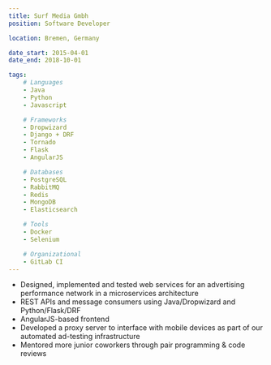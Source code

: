 ```yaml
---
title: Surf Media Gmbh
position: Software Developer

location: Bremen, Germany

date_start: 2015-04-01
date_end: 2018-10-01

tags:
    # Languages
    - Java
    - Python
    - Javascript

    # Frameworks
    - Dropwizard
    - Django + DRF
    - Tornado
    - Flask
    - AngularJS

    # Databases
    - PostgreSQL
    - RabbitMQ
    - Redis
    - MongoDB
    - Elasticsearch

    # Tools
    - Docker
    - Selenium

    # Organizational
    - GitLab CI
---
```


- Designed, implemented and tested web services for an advertising performance network in
  a microservices architecture
- REST APIs and message consumers using Java/Dropwizard and Python/Flask/DRF
- AngularJS-based frontend
- Developed a proxy server to interface with mobile devices as part of our automated
  ad-testing infrastructure
- Mentored more junior coworkers through pair programming & code reviews

